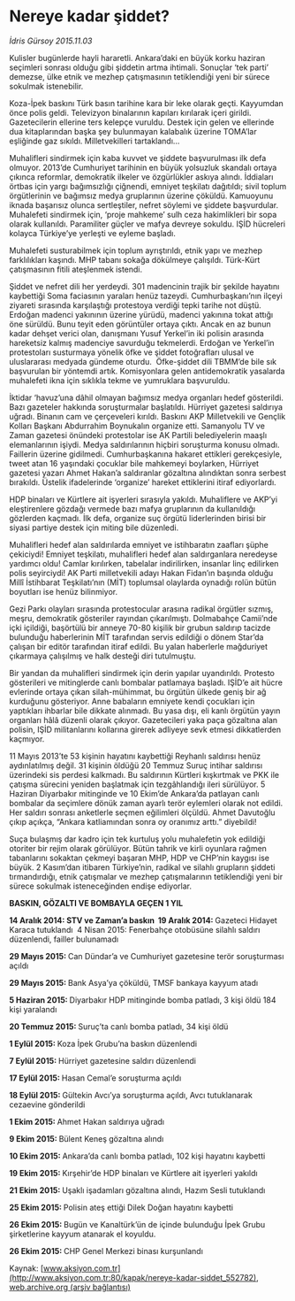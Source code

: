 # Nereye kadar şiddet?

*İdris Gürsoy 2015.11.03*

<div class="pNewsDetailMainContent ctx_content" itemprop="articleBody">
 <p>
  Kulisler bugünlerde hayli hararetli. Ankara’daki en büyük korku haziran seçimleri sonrası olduğu gibi şiddetin artma ihtimali. Sonuçlar ‘tek parti’ demezse, ülke etnik ve mezhep çatışmasının tetiklendiği yeni bir sürece sokulmak istenebilir.
 </p>
 <p>
  Koza-İpek baskını Türk basın tarihine kara bir leke olarak geçti. Kayyumdan önce polis geldi. Televizyon binalarının kapıları kırılarak içeri girildi. Gazetecilerin ellerine ters kelepçe vuruldu. Destek için gelen ve ellerinde dua kitaplarından başka şey bulunmayan kalabalık üzerine TOMA’lar eşliğinde gaz sıkıldı. Milletvekilleri tartaklandı…
 </p>
 <p>
  Muhalifleri sindirmek için kaba kuvvet ve şiddete başvurulması ilk defa olmuyor. 2013’de Cumhuriyet tarihinin en büyük yolsuzluk skandalı ortaya çıkınca reformlar, demokratik ilkeler ve özgürlükler askıya alındı. İddiaları örtbas için yargı bağımsızlığı çiğnendi, emniyet teşkilatı dağıtıldı; sivil toplum örgütlerinin ve bağımsız medya gruplarının üzerine çöküldü. Kamuoyunu iknada başarısız olunca sertleştiler, nefret söylemi ve şiddete başvurdular. Muhalefeti sindirmek için, ‘proje mahkeme’ sulh ceza hakimlikleri bir sopa olarak kullanıldı. Paramiliter güçler ve mafya devreye sokuldu. IŞİD hücreleri kolayca Türkiye’ye yerleşti ve eyleme başladı.
 </p>
 <p>
  Muhalefeti susturabilmek için toplum ayrıştırıldı, etnik yapı ve mezhep farklılıkları kaşındı. MHP tabanı sokağa dökülmeye çalışıldı. Türk-Kürt çatışmasının fitili ateşlenmek istendi.
 </p>
 <p>
  Şiddet ve nefret dili her yerdeydi. 301 madencinin trajik bir şekilde hayatını kaybettiği Soma faciasının yaraları henüz tazeydi. Cumhurbaşkanı’nın ilçeyi ziyareti sırasında karşılaştığı protestoya verdiği tepki tarihe not düştü. Erdoğan madenci yakınının üzerine yürüdü, madenci yakınına tokat attığı öne sürüldü. Bunu teyit eden görüntüler ortaya çıktı. Ancak en az bunun kadar dehşet verici olan, danışmanı Yusuf Yerkel’in iki polisin arasında hareketsiz kalmış madenciye savurduğu tekmelerdi. Erdoğan ve Yerkel’in protestoları susturmaya yönelik öfke ve şiddet fotoğrafları ulusal ve uluslararası medyada gündeme oturdu.  Öfke-şiddet dili TBMM’de bile sık başvurulan bir yöntemdi artık. Komisyonlara gelen antidemokratik yasalarda muhalefeti ikna için sıklıkla tekme ve yumruklara başvuruldu.
 </p>
 <p>
  İktidar ‘havuz’una dâhil olmayan bağımsız medya organları hedef gösterildi. Bazı gazeteler hakkında soruşturmalar başlatıldı. Hürriyet gazetesi saldırıya uğradı. Binanın cam ve çerçeveleri kırıldı. Baskını AKP Milletvekili ve Gençlik Kolları Başkanı Abdurrahim Boynukalın organize etti. Samanyolu TV ve Zaman gazetesi önündeki protestolar ise AK Partili belediyelerin maaşlı elemanlarının işiydi. Medya saldırılarının hiçbiri soruşturma konusu olmadı. Faillerin üzerine gidilmedi. Cumhurbaşkanına hakaret ettikleri gerekçesiyle, tweet atan 16 yaşındaki çocuklar bile mahkemeyi boylarken, Hürriyet gazetesi yazarı Ahmet Hakan’a saldıranlar gözaltına alındıktan sonra serbest bırakıldı. Üstelik ifadelerinde ‘organize’ hareket ettiklerini itiraf ediyorlardı.
 </p>
 <p>
  HDP binaları ve Kürtlere ait işyerleri sırasıyla yakıldı. Muhaliflere ve AKP’yi eleştirenlere gözdağı vermede bazı mafya gruplarının da kullanıldığı gözlerden kaçmadı. İlk defa, organize suç örgütü liderlerinden birisi bir siyasi partiye destek için miting bile düzenledi.
 </p>
 <p>
  Muhalifleri hedef alan saldırılarda emniyet ve istihbaratın zaafları şüphe çekiciydi! Emniyet teşkilatı, muhalifleri hedef alan saldırganlara neredeyse yardımcı oldu! Camlar kırılırken, tabelalar indirilirken, insanlar linç edilirken polis seyirciydi! AK Parti milletvekili adayı Hakan Fidan’ın başında olduğu Millî İstihbarat Teşkilatı’nın (MİT) toplumsal olaylarda oynadığı rolün bütün boyutları ise henüz bilinmiyor.
 </p>
 <p>
  Gezi Parkı olayları sırasında protestocular arasına radikal örgütler sızmış, meşru, demokratik gösteriler rayından çıkarılmıştı. Dolmabahçe Camii’nde içki içildiği, başörtülü bir anneye 70-80 kişilik bir grubun saldırıp tacizde bulunduğu haberlerinin MİT tarafından servis edildiği o dönem Star’da çalışan bir editör tarafından itiraf edildi. Bu yalan haberlerle mağduriyet çıkarmaya çalışılmış ve halk desteği diri tutulmuştu.
 </p>
 <p>
  Bir yandan da muhalifleri sindirmek için derin yapılar uyandırıldı. Protesto gösterileri ve mitinglerde canlı bombalar patlamaya başladı. IŞİD’e ait hücre evlerinde ortaya çıkan silah-mühimmat, bu örgütün ülkede geniş bir ağ kurduğunu gösteriyor. Anne babaların emniyete kendi çocukları için yaptıkları ihbarlar bile dikkate alınmadı. Bu yasa dışı, eli kanlı örgütün yayın organları hâlâ düzenli olarak çıkıyor. Gazetecileri yaka paça gözaltına alan polisin, IŞİD militanlarını kollarına girerek adliyeye sevk etmesi dikkatlerden kaçmıyor.
 </p>
 <p>
  11 Mayıs 2013’te 53 kişinin hayatını kaybettiği Reyhanlı saldırısı henüz aydınlatılmış değil. 31 kişinin öldüğü 20 Temmuz Suruç intihar saldırısı üzerindeki sis perdesi kalkmadı. Bu saldırının Kürtleri kışkırtmak ve PKK ile çatışma sürecini yeniden başlatmak için tezgâhlandığı ileri sürülüyor. 5 Haziran Diyarbakır mitinginde ve 10 Ekim’de Ankara’da patlayan canlı bombalar da seçimlere dönük zaman ayarlı terör eylemleri olarak not edildi. Her saldırı sonrası anketlerle seçmen eğilimleri ölçüldü. Ahmet Davutoğlu çıkıp açıkça, “Ankara katliamından sonra oy oranımız arttı.” diyebildi!
 </p>
 <p>
  Suça bulaşmış dar kadro için tek kurtuluş yolu muhalefetin yok edildiği otoriter bir rejim olarak görülüyor. Bütün tahrik ve kirli oyunlara rağmen tabanlarını sokaktan çekmeyi başaran MHP, HDP ve CHP’nin kaygısı ise büyük. 2 Kasım’dan itibaren Türkiye’nin, radikal ve silahlı grupların şiddeti tırmandırdığı, etnik çatışmalar ve mezhep çatışmalarının tetiklendiği yeni bir sürece sokulmak isteneceğinden endişe ediyorlar.
 </p>
 <p>
  <strong>
   BASKIN, GÖZALTI VE BOMBAYLA GEÇEN 1 YIL
  </strong>
 </p>
 <p>
  <strong>
   14 Aralık 2014: STV ve Zaman’a baskın  19 Aralık 2014:
  </strong>
  Gazeteci Hidayet Karaca tutuklandı  4 Nisan 2015: Fenerbahçe otobüsüne silahlı saldırı düzenlendi, failler bulunamadı
 </p>
 <p>
  <strong>
   29 Mayıs 2015:
  </strong>
  Can Dündar’a ve Cumhuriyet gazetesine terör soruşturması açıldı
 </p>
 <p>
  <strong>
   29 Mayıs 2015:
  </strong>
  Bank Asya’ya çöküldü, TMSF bankaya kayyum atadı
 </p>
 <p>
  <strong>
   5 Haziran 2015:
  </strong>
  Diyarbakır HDP mitinginde bomba patladı, 3 kişi öldü 184 kişi yaralandı
 </p>
 <p>
  <strong>
   20 Temmuz 2015:
  </strong>
  Suruç’ta canlı bomba patladı, 34 kişi öldü
 </p>
 <p>
  <strong>
   1 Eylül 2015:
  </strong>
  Koza İpek Grubu’na baskın düzenlendi
 </p>
 <p>
  <strong>
   7 Eylül 2015:
  </strong>
  Hürriyet gazetesine saldırı düzenlendi
 </p>
 <p>
  <strong>
   17 Eylül 2015:
  </strong>
  Hasan Cemal’e soruşturma açıldı
 </p>
 <p>
  <strong>
   18 Eylül 2015:
  </strong>
  Gültekin Avcı’ya soruşturma açıldı, Avcı tutuklanarak cezaevine gönderildi
 </p>
 <p>
  <strong>
   1 Ekim 2015:
  </strong>
  Ahmet Hakan saldırıya uğradı
 </p>
 <p>
  <strong>
   9 Ekim 2015:
  </strong>
  Bülent Keneş gözaltına alındı
 </p>
 <p>
  <strong>
   10 Ekim 2015:
  </strong>
  Ankara’da canlı bomba patladı, 102 kişi hayatını kaybetti
 </p>
 <p>
  <strong>
   19 Ekim 2015:
  </strong>
  Kırşehir’de HDP binaları ve Kürtlere ait işyerleri yakıldı
 </p>
 <p>
  <strong>
   21 Ekim 2015:
  </strong>
  Uşaklı işadamları gözaltına alındı, Hazım Sesli tutuklandı
 </p>
 <p>
  <strong>
   25 Ekim 2015:
  </strong>
  Polisin ateş ettiği Dilek Doğan hayatını kaybetti
 </p>
 <p>
  <strong>
   26 Ekim 2015:
  </strong>
  Bugün ve Kanaltürk’ün de içinde bulunduğu İpek Grubu şirketlerine kayyum atanarak el koyuldu.
 </p>
 <p>
  <strong>
   26 Ekim 2015:
  </strong>
  CHP Genel Merkezi binası kurşunlandı
 </p>
</div>


Kaynak: [www.aksiyon.com.tr](http://www.aksiyon.com.tr:80/kapak/nereye-kadar-siddet_552782), [web.archive.org (arşiv bağlantısı)](http://web.archive.org/web/20151108010353/http://www.aksiyon.com.tr:80/kapak/nereye-kadar-siddet_552782)
